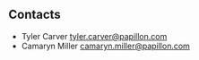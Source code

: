
## Contacts
- Tyler Carver <tyler.carver@papillon.com>
- Camaryn Miller <camaryn.miller@papillon.com>